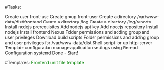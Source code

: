#Tasks:


Create user front-use
Create group front-user
Create a directory /var/www-data/dist/frontend
Create a directory /log
Create a directory /log/reports
Install nodejs prerequisites
Add nodejs apt key
Add nodejs repository
Install nodejs
Install frontend  Nexus
Folder permissions and adding group and user privileges
Download build scripts
Folder permissions and adding group and user privileges for /var/www-data/dist
Shell script for up http-server
Template configuration manage application settings using
Reread Configuration systemd
Done - Start!


#Templates:
<span style="color: green">Frontend unit file template